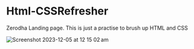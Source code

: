 # Html-CSSRefresher
Zerodha Landing page. This is just a practise to brush up HTML and CSS

![Screenshot 2023-12-05 at 12 15 02 am](https://github.com/mukundnivas/Html-CSSRefresher/assets/54379338/8dbced7c-57ba-4d8e-91a4-db2840cf4dbc)
